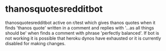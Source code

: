 # thanosquotesredditbot
thanosquotesredditbot active on r/test which gives thanos quotes when it finds 'thanos quote' written in a comment and replies with '...as all things should be' when finds a comment with phrase 'perfectly balanced'. If bot is not working it is possible that heroku dynos have exhausted or it is currently disabled for making changes.
